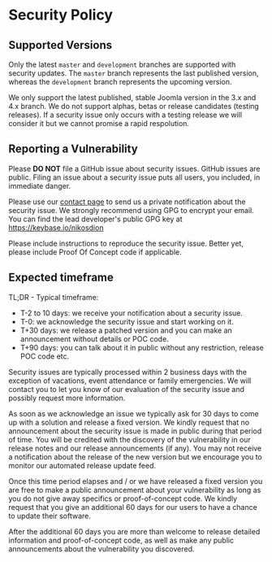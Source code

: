 # Security Policy

## Supported Versions

Only the latest `master` and `development` branches are supported with security updates. The `master` branch represents the last published version, whereas the `development` branch represents the upcoming version.

We only support the latest published, stable Joomla version in the 3.x and 4.x branch. We do not support alphas, betas or release candidates (testing releases). If a security issue only occurs with a testing release we will consider it but we cannot promise a rapid respolution.

## Reporting a Vulnerability

Please **DO NOT** file a GitHub issue about security issues. GitHub issues are public.
Filing an issue about a security issue puts all users, you included, in immediate danger.

Please use our [contact page](https://www.akeebabackup.com/contact-us.html) to send us a
private notification about the security issue. We strongly recommend using GPG to encrypt
your email. You can find the lead developer's public GPG key at https://keybase.io/nikosdion

Please include instructions to reproduce the security issue. Better yet, please include Proof
Of Concept code if applicable.

## Expected timeframe

TL;DR - Typical timeframe:

* T-2 to 10 days: we receive your notification about a security issue.
* T-0: we acknowledge the security issue and start working on it.
* T+30 days: we release a patched version and you can make an announcement without details or POC code.
* T+90 days: you can talk about it in public without any restriction, release POC code etc.

Security issues are typically processed within 2 business days with the exception of vacations,
event attendance or family emergencies. We will contact you to let you know of our evaluation of
the security issue and possibly request more information.

As soon as we acknowledge an issue we typically ask for 30 days to come up with a solution and release
a fixed version. We kindly request that no announcement about the security issue is made in public
during that period of time. You will be credited with the discovery of the vulnerability in our release
notes and our release announcements (if any). You may not receive a notification about the release of
the new version but we encourage you to monitor our automated release update feed.

Once this time period elapses and / or we have released a fixed version you are free to make a public
announcement about your vulnerability as long as you do not give away specifics or proof-of-concept
code. We kindly request that you give an additional 60 days for our users to have a chance to update
their software.

After the additional 60 days you are more than welcome to release detailed information and
proof-of-concept code, as well as make any public announcements about the vulnerability you 
discovered.
